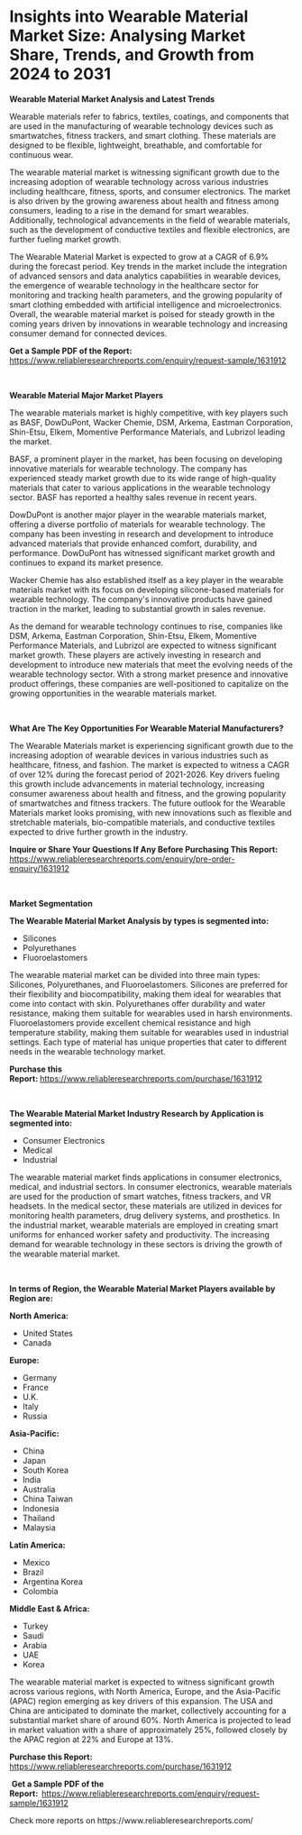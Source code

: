 <p><h1>Insights into Wearable Material Market Size: Analysing Market Share, Trends, and Growth from 2024 to 2031</h1></p><p><strong>Wearable Material Market Analysis and Latest Trends</strong></p>
<p><p>Wearable materials refer to fabrics, textiles, coatings, and components that are used in the manufacturing of wearable technology devices such as smartwatches, fitness trackers, and smart clothing. These materials are designed to be flexible, lightweight, breathable, and comfortable for continuous wear.</p><p>The wearable material market is witnessing significant growth due to the increasing adoption of wearable technology across various industries including healthcare, fitness, sports, and consumer electronics. The market is also driven by the growing awareness about health and fitness among consumers, leading to a rise in the demand for smart wearables. Additionally, technological advancements in the field of wearable materials, such as the development of conductive textiles and flexible electronics, are further fueling market growth.</p><p>The Wearable Material Market is expected to grow at a CAGR of 6.9% during the forecast period. Key trends in the market include the integration of advanced sensors and data analytics capabilities in wearable devices, the emergence of wearable technology in the healthcare sector for monitoring and tracking health parameters, and the growing popularity of smart clothing embedded with artificial intelligence and microelectronics. Overall, the wearable material market is poised for steady growth in the coming years driven by innovations in wearable technology and increasing consumer demand for connected devices.</p></p>
<p><strong>Get a Sample PDF of the Report:&nbsp;</strong> <a href="https://www.reliableresearchreports.com/enquiry/request-sample/1631912">https://www.reliableresearchreports.com/enquiry/request-sample/1631912</a></p>
<p>&nbsp;</p>
<p><strong>Wearable Material Major Market Players</strong></p>
<p><p>The wearable materials market is highly competitive, with key players such as BASF, DowDuPont, Wacker Chemie, DSM, Arkema, Eastman Corporation, Shin-Etsu, Elkem, Momentive Performance Materials, and Lubrizol leading the market.</p><p>BASF, a prominent player in the market, has been focusing on developing innovative materials for wearable technology. The company has experienced steady market growth due to its wide range of high-quality materials that cater to various applications in the wearable technology sector. BASF has reported a healthy sales revenue in recent years.</p><p>DowDuPont is another major player in the wearable materials market, offering a diverse portfolio of materials for wearable technology. The company has been investing in research and development to introduce advanced materials that provide enhanced comfort, durability, and performance. DowDuPont has witnessed significant market growth and continues to expand its market presence.</p><p>Wacker Chemie has also established itself as a key player in the wearable materials market with its focus on developing silicone-based materials for wearable technology. The company's innovative products have gained traction in the market, leading to substantial growth in sales revenue.</p><p>As the demand for wearable technology continues to rise, companies like DSM, Arkema, Eastman Corporation, Shin-Etsu, Elkem, Momentive Performance Materials, and Lubrizol are expected to witness significant market growth. These players are actively investing in research and development to introduce new materials that meet the evolving needs of the wearable technology sector. With a strong market presence and innovative product offerings, these companies are well-positioned to capitalize on the growing opportunities in the wearable materials market.</p></p>
<p>&nbsp;</p>
<p><strong>What Are The Key Opportunities For Wearable Material Manufacturers?</strong></p>
<p><p>The Wearable Materials market is experiencing significant growth due to the increasing adoption of wearable devices in various industries such as healthcare, fitness, and fashion. The market is expected to witness a CAGR of over 12% during the forecast period of 2021-2026. Key drivers fueling this growth include advancements in material technology, increasing consumer awareness about health and fitness, and the growing popularity of smartwatches and fitness trackers. The future outlook for the Wearable Materials market looks promising, with new innovations such as flexible and stretchable materials, bio-compatible materials, and conductive textiles expected to drive further growth in the industry.</p></p>
<p><strong>Inquire or Share Your Questions If Any Before Purchasing This Report:</strong> <a href="https://www.reliableresearchreports.com/enquiry/pre-order-enquiry/1631912">https://www.reliableresearchreports.com/enquiry/pre-order-enquiry/1631912</a></p>
<p>&nbsp;</p>
<p><strong>Market Segmentation</strong></p>
<p><strong>The Wearable Material Market Analysis by types is segmented into:</strong></p>
<p><ul><li>Silicones</li><li>Polyurethanes</li><li>Fluoroelastomers</li></ul></p>
<p><p>The wearable material market can be divided into three main types: Silicones, Polyurethanes, and Fluoroelastomers. Silicones are preferred for their flexibility and biocompatibility, making them ideal for wearables that come into contact with skin. Polyurethanes offer durability and water resistance, making them suitable for wearables used in harsh environments. Fluoroelastomers provide excellent chemical resistance and high temperature stability, making them suitable for wearables used in industrial settings. Each type of material has unique properties that cater to different needs in the wearable technology market.</p></p>
<p><strong>Purchase this Report:&nbsp;</strong><a href="https://www.reliableresearchreports.com/purchase/1631912">https://www.reliableresearchreports.com/purchase/1631912</a></p>
<p>&nbsp;</p>
<p><strong>The Wearable Material Market Industry Research by Application is segmented into:</strong></p>
<p><ul><li>Consumer Electronics</li><li>Medical</li><li>Industrial</li></ul></p>
<p><p>The wearable material market finds applications in consumer electronics, medical, and industrial sectors. In consumer electronics, wearable materials are used for the production of smart watches, fitness trackers, and VR headsets. In the medical sector, these materials are utilized in devices for monitoring health parameters, drug delivery systems, and prosthetics. In the industrial market, wearable materials are employed in creating smart uniforms for enhanced worker safety and productivity. The increasing demand for wearable technology in these sectors is driving the growth of the wearable material market.</p></p>
<p>&nbsp;</p>
<p><strong>In terms of Region, the Wearable Material Market Players available by Region are:</strong></p>
<p>
    <p> <strong> North America: </strong>
        <ul>
            <li>United States</li>
            <li>Canada</li>
        </ul>
        </p> 
    <p> <strong> Europe: </strong>
        <ul>
            <li>Germany</li>
            <li>France</li>
            <li>U.K.</li>
            <li>Italy</li>
            <li>Russia</li>
        </ul>
        </p> 
    <p> <strong> Asia-Pacific: </strong>
        <ul>
            <li>China</li>
            <li>Japan</li>
            <li>South Korea</li>
            <li>India</li>
            <li>Australia</li>
            <li>China Taiwan</li>
            <li>Indonesia</li>
            <li>Thailand</li>
            <li>Malaysia</li>
        </ul>
        </p> 
    <p> <strong> Latin America: </strong>
        <ul>
            <li>Mexico</li>
            <li>Brazil</li>
            <li>Argentina Korea</li>
            <li>Colombia</li>
        </ul>
        </p> 
    <p> <strong> Middle East & Africa: </strong>
        <ul>
            <li>Turkey</li>
            <li>Saudi</li>
            <li>Arabia</li>
            <li>UAE</li>
            <li>Korea</li>
        </ul>
    </p>
    </p>
<p><p>The wearable material market is expected to witness significant growth across various regions, with North America, Europe, and the Asia-Pacific (APAC) region emerging as key drivers of this expansion. The USA and China are anticipated to dominate the market, collectively accounting for a substantial market share of around 60%. North America is projected to lead in market valuation with a share of approximately 25%, followed closely by the APAC region at 22% and Europe at 13%.</p></p>
<p><strong>Purchase this Report: </strong><a href="https://www.reliableresearchreports.com/purchase/1631912">https://www.reliableresearchreports.com/purchase/1631912</a></p>
<p>&nbsp;<strong>Get a Sample PDF of the Report:&nbsp;&nbsp;</strong><a href="https://www.reliableresearchreports.com/enquiry/request-sample/1631912">https://www.reliableresearchreports.com/enquiry/request-sample/1631912</a></p>
<p><strong></strong></p>
<p>Check more reports on https://www.reliableresearchreports.com/</p>